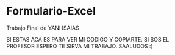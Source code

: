 # Formulario-Excel
Trabajo Final de YANI ISAIAS

SI ESTAS ACA ES PARA VER MI CODIGO Y COPIARTE. SI SOS EL PROFESOR ESPERO TE SIRVA MI TRABAJO. SAALUDOS :)
